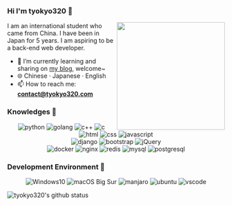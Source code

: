 ### Hi I'm tyokyo320 👋

<!-- **tyokyo320/tyokyo320** is a ✨ _special_ ✨ repository because its `README.md` (this file) appears on your GitHub profile.-->

<img align="right" width="250px" src="https://blog.tyokyo320.com/about/2233.webp" />

I am an international student who came from China. I have been in Japan for 5 years. I am aspiring to be a back-end web developer.

- 🌱 I’m currently learning and sharing on [my blog](https://blog.tyokyo320.com), welcome~
- :globe_with_meridians: Chinese · Japanese · English
- 📫 How to reach me: **contact@tyokyo320.com**

### Knowledges 🐾

<p align="center">
  <img alt="python" src="https://img.shields.io/badge/Python-3572a5?style=flat-square&logo=python&logoColor=white">
  <img alt="golang" src="https://img.shields.io/badge/Golang-7fd5ea?style=flat-square&logo=go&logoColor=white">
  <img alt="c++" src="https://img.shields.io/badge/C++-F15B2A?style=flat-square&logo=c%2b%2b">
  <img alt="c" src="https://img.shields.io/badge/C-007ACC?style=flat-square&logo=c">
  <br/>
  <img alt="html" src="https://img.shields.io/badge/HTML-e34c26?style=flat-square&logo=html5&logoColor=white">
  <img alt="css" src="https://img.shields.io/badge/CSS-f34b7d?style=flat-square&logo=css3">
  <img alt="javascript" src="https://img.shields.io/badge/JavaScript-276DC3?style=flat-square&logo=javascript">
  <br/>
  <img alt="django" src="https://img.shields.io/badge/-Django-092E20?style=flat-square&logo=django">
  <img alt="bootstrap" src="https://img.shields.io/badge/-Bootstrap-563D7C?style=flat-square&logo=bootstrap&logoColor=white">
  <img alt="jQuery" src="https://img.shields.io/badge/-jQuery-0769AD?style=flat-square&logo=jquery">
  <br/>
  <img alt="docker" src="https://img.shields.io/badge/-Docker-EEE?style=flat-square&logo=docker">
  <img alt="nginx" src="https://img.shields.io/badge/-Nginx-bfcfcf?style=flat-square&logo=nginx">
  <img alt="redis" src="https://img.shields.io/badge/-Redis-D82C20?style=flat-square&logo=redis&logoColor=white">
  <img alt="mysql" src="https://img.shields.io/badge/-MySQL-0074a3?style=flat-square&logo=mysql&logoColor=white">
  <img alt="postgresql" src="https://img.shields.io/badge/-PostgreSQL-336791?style=flat-square&logo=postgresql">
</p>

### Development Environment 🍻

<p align="center">
  <img alt="Windows10" src="https://img.shields.io/badge/Windows-0078D6?style=flat-square&logo=windows&logoColor=white">
  <img alt="macOS Big Sur" src="https://img.shields.io/badge/macOS-e03a3a?style=flat-square&logo=apple&logoColor=white">
  <img alt="manjaro" src="https://img.shields.io/badge/Manjaro-35bf5c?style=flat-square&logo=manjaro&logoColor=white">
  <img alt="ubuntu" src="https://img.shields.io/badge/Ubuntu-6F52B5?style=flat-square&logo=ubuntu&logoColor=white">
  <img alt="vscode" src="https://img.shields.io/badge/VSCode-3860c4?style=flat-square&logo=visual-studio-code&logoColor=white">
</p>

<img align="center" src="https://github-readme-stats.vercel.app/api?username=tyokyo320&show_icons=true&icon_color=CE1D2D&text_color=718096&bg_color=ffffff&hide_title=true" alt="tyokyo320's github status"/>

<!--
- 🔭 I’m currently working on ...
- 👯 I’m looking to collaborate on ...
- 🤔 I’m looking for help with ...
- 💬 Ask me about ...
- 😄 Pronouns: ...
- ⚡ Fun fact: ...
-->



